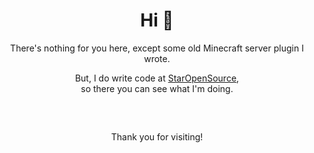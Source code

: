 <h1 align=center><b>Hi 👋</b></h1>
<p align=center>There's nothing for you here, except some old Minecraft server plugin I wrote.</p>
<p align=center>But, I do write code at <a href="https://staropensource.de">StarOpenSource</a>,<br>so there you can see what I'm doing.</p>
<h2></h2><br/>
<p align=center>Thank you for visiting!</p>
